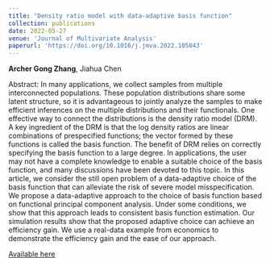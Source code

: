 ```yaml
--- 
title: "Density ratio model with data-adaptive basis function" 
collection: publications 
date: 2022-05-27
venue: 'Journal of Multivariate Analysis'
paperurl: 'https://doi.org/10.1016/j.jmva.2022.105043' 
--- 
```


**Archer Gong Zhang**, Jiahua Chen

Abstract: In many applications, we collect samples from multiple interconnected populations.
These population distributions share some latent structure, so it is advantageous to
jointly analyze the samples to make efficient inferences on the multiple distributions
and their functionals. One effective way to connect the distributions is the density ratio
model (DRM). A key ingredient of the DRM is that the log density ratios are linear
combinations of prespecified functions; the vector formed by these functions is called
the basis function. The benefit of DRM relies on correctly specifying the basis function to
a large degree. In applications, the user may not have a complete knowledge to enable
a suitable choice of the basis function, and many discussions have been devoted to
this topic. In this article, we consider the still open problem of a data-adaptive choice
of the basis function that can alleviate the risk of severe model misspecification. We
propose a data-adaptive approach to the choice of basis function based on functional
principal component analysis. Under some conditions, we show that this approach
leads to consistent basis function estimation. Our simulation results show that the
proposed adaptive choice can achieve an efficiency gain. We use a real-data example
from economics to demonstrate the efficiency gain and the ease of our approach.

[Available here](https://doi.org/10.1016/j.jmva.2022.105043)
